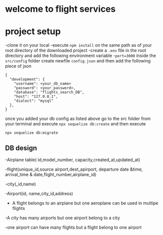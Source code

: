 # welcome to flight services 

# project setup
-clone it on your local 
-execute `npm install` on the same path as of your root directory of the downloaded project
-create a `.env` file in the root directory and add the following environment variable 
-`port=3000`
inside the `src/config` folder create newfile `config.json` and then add the following piece of json 


```
{
  "development": {
    "username": <your_db_name>
    "password": <your_password>,
    "database": "flights_search_DB",
    "host": "127.0.0.1",
    "dialect": "mysql"
  },
}
```
once you added your db config as listed above go to the src folder from your terminal 
and execute `npx sequelize db:create`
and then execute 

`npx sequelize db:migrate`


## DB design 
-Airplane table( id,model_number, capacity,created_at,updated_at)

-flight(unique_id,source airport,dest_apirport, departure date &time,
arrival_time & date,flight_number,airplane_id)

-city(_id,name)

-Airport(id, name,city_id,address)

- A flight belongs to an airplane but one aeroplane can be used in multipe flights

-A city has many airports but one airport belong to a city 

-one airport can have many flights but a flight belong to one airport 